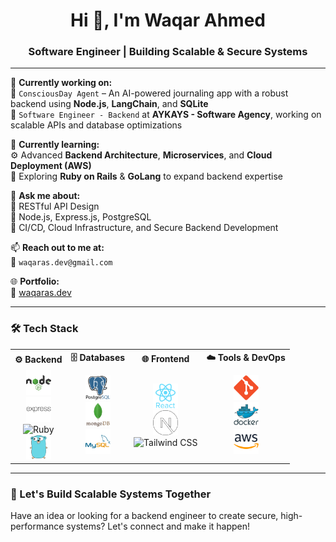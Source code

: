 <h1 align="center">Hi 👋, I'm Waqar Ahmed</h1>
<h3 align="center">Software Engineer | Building Scalable & Secure Systems</h3>

---

🔭 **Currently working on:**  
🚀 `ConsciousDay Agent` – An AI-powered journaling app with a robust backend using **Node.js**, **LangChain**, and **SQLite**  
💼 `Software Engineer - Backend` at **AYKAYS - Software Agency**, working on scalable APIs and database optimizations

🌱 **Currently learning:**  
⚙️ Advanced **Backend Architecture**, **Microservices**, and **Cloud Deployment (AWS)**  
📌 Exploring **Ruby on Rails** & **GoLang** to expand backend expertise

💬 **Ask me about:**  
🔹 RESTful API Design  
🔹 Node.js, Express.js, PostgreSQL  
🔹 CI/CD, Cloud Infrastructure, and Secure Backend Development

📫 **Reach out to me at:**  
📧 `waqaras.dev@gmail.com`

🌐 **Portfolio:**  
🔗 [waqaras.dev](https://waqaras.dev)

---

### 🛠️ Tech Stack

<table align="center">
  <tr>
    <th>⚙️ Backend</th>
    <th>🗄️ Databases</th>
    <th>🌐 Frontend</th>
    <th>☁️ Tools & DevOps</th>
  </tr>
  <tr>
    <td align="center">
      <img src="https://raw.githubusercontent.com/devicons/devicon/master/icons/nodejs/nodejs-original-wordmark.svg" alt="Node.js" width="40"/><br/>
      <img src="https://raw.githubusercontent.com/devicons/devicon/master/icons/express/express-original-wordmark.svg" alt="Express.js" width="40"/><br/>
      <img src="https://www.vectorlogo.zone/logos/ruby-lang/ruby-lang-icon.svg" alt="Ruby" width="40"/><br/>
      <img src="https://raw.githubusercontent.com/devicons/devicon/master/icons/go/go-original.svg" alt="GoLang" width="40"/>
    </td>
    <td align="center">
      <img src="https://raw.githubusercontent.com/devicons/devicon/master/icons/postgresql/postgresql-original-wordmark.svg" alt="PostgreSQL" width="40"/><br/>
      <img src="https://raw.githubusercontent.com/devicons/devicon/master/icons/mongodb/mongodb-original-wordmark.svg" alt="MongoDB" width="40"/><br/>
      <img src="https://raw.githubusercontent.com/devicons/devicon/master/icons/mysql/mysql-original-wordmark.svg" alt="MySQL" width="40"/>
    </td>
    <td align="center">
      <img src="https://raw.githubusercontent.com/devicons/devicon/master/icons/react/react-original-wordmark.svg" alt="React.js" width="40"/><br/>
      <img src="https://raw.githubusercontent.com/devicons/devicon/master/icons/nextjs/nextjs-line.svg" alt="Next.js" width="40"/><br/>
      <img src="https://www.vectorlogo.zone/logos/tailwindcss/tailwindcss-icon.svg" alt="Tailwind CSS" width="40"/>
    </td>
    <td align="center">
      <img src="https://raw.githubusercontent.com/devicons/devicon/master/icons/git/git-original.svg" alt="Git" width="40"/><br/>
      <img src="https://raw.githubusercontent.com/devicons/devicon/master/icons/docker/docker-original-wordmark.svg" alt="Docker" width="40"/><br/>
      <img src="https://raw.githubusercontent.com/devicons/devicon/master/icons/amazonwebservices/amazonwebservices-original-wordmark.svg" alt="AWS" width="40"/>
    </td>
  </tr>
</table>

---

### 🚀 Let's Build Scalable Systems Together
Have an idea or looking for a backend engineer to create secure, high-performance systems? Let's connect and make it happen!
